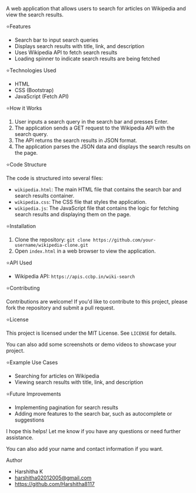A web application that allows users to search for articles on Wikipedia and view the search results.

⭐Features

- Search bar to input search queries
- Displays search results with title, link, and description
- Uses Wikipedia API to fetch search results
- Loading spinner to indicate search results are being fetched

⭐Technologies Used

- HTML
- CSS (Bootstrap)
- JavaScript (Fetch API)

⭐How it Works

1. User inputs a search query in the search bar and presses Enter.
2. The application sends a GET request to the Wikipedia API with the search query.
3. The API returns the search results in JSON format.
4. The application parses the JSON data and displays the search results on the page.

⭐Code Structure

The code is structured into several files:

- `wikipedia.html`: The main HTML file that contains the search bar and search results container.
- `wikipedia.css`: The CSS file that styles the application.
- `wikipedia.js`: The JavaScript file that contains the logic for fetching search results and displaying them on the page.

⭐Installation

1. Clone the repository: `git clone https://github.com/your-username/wikipedia-clone.git`
2. Open `index.html` in a web browser to view the application.

⭐API Used

- Wikipedia API: `https://apis.ccbp.in/wiki-search`

⭐Contributing

Contributions are welcome! If you'd like to contribute to this project, please fork the repository and submit a pull request.

⭐License

This project is licensed under the MIT License. See `LICENSE` for details.

You can also add some screenshots or demo videos to showcase your project.

⭐Example Use Cases

- Searching for articles on Wikipedia
- Viewing search results with title, link, and description

⭐Future Improvements

- Implementing pagination for search results
- Adding more features to the search bar, such as autocomplete or suggestions

I hope this helps! Let me know if you have any questions or need further assistance.

You can also add your name and contact information if you want.

Author

- Harshitha K
- harshitha02012005@gmail.com
- https://github.com/Harshitha8117
  
